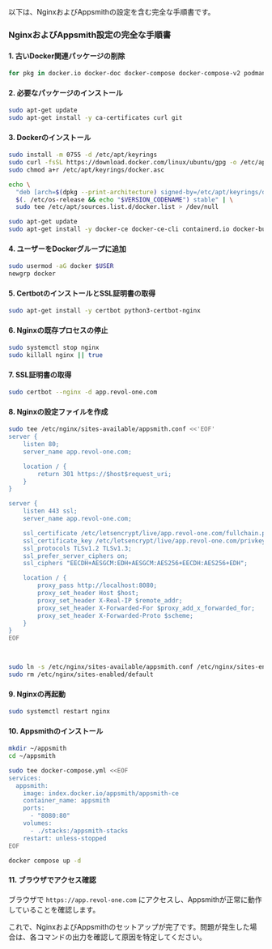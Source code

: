 以下は、NginxおよびAppsmithの設定を含む完全な手順書です。

### NginxおよびAppsmith設定の完全な手順書

#### 1. 古いDocker関連パッケージの削除
```bash
for pkg in docker.io docker-doc docker-compose docker-compose-v2 podman-docker containerd runc; do sudo apt-get remove -y $pkg || true; done
```

#### 2. 必要なパッケージのインストール
```bash
sudo apt-get update
sudo apt-get install -y ca-certificates curl git
```

#### 3. Dockerのインストール
```bash
sudo install -m 0755 -d /etc/apt/keyrings
sudo curl -fsSL https://download.docker.com/linux/ubuntu/gpg -o /etc/apt/keyrings/docker.asc
sudo chmod a+r /etc/apt/keyrings/docker.asc

echo \
  "deb [arch=$(dpkg --print-architecture) signed-by=/etc/apt/keyrings/docker.asc] https://download.docker.com/linux/ubuntu \
  $(. /etc/os-release && echo "$VERSION_CODENAME") stable" | \
  sudo tee /etc/apt/sources.list.d/docker.list > /dev/null

sudo apt-get update
sudo apt-get install -y docker-ce docker-ce-cli containerd.io docker-buildx-plugin docker-compose-plugin
```

#### 4. ユーザーをDockerグループに追加
```bash
sudo usermod -aG docker $USER
newgrp docker
```

#### 5. CertbotのインストールとSSL証明書の取得
```bash
sudo apt-get install -y certbot python3-certbot-nginx
```

#### 6. Nginxの既存プロセスの停止
```bash
sudo systemctl stop nginx
sudo killall nginx || true
```

#### 7. SSL証明書の取得
```bash
sudo certbot --nginx -d app.revol-one.com
```

#### 8. Nginxの設定ファイルを作成
```bash
sudo tee /etc/nginx/sites-available/appsmith.conf <<'EOF'
server {
    listen 80;
    server_name app.revol-one.com;

    location / {
        return 301 https://$host$request_uri;
    }
}

server {
    listen 443 ssl;
    server_name app.revol-one.com;

    ssl_certificate /etc/letsencrypt/live/app.revol-one.com/fullchain.pem;
    ssl_certificate_key /etc/letsencrypt/live/app.revol-one.com/privkey.pem;
    ssl_protocols TLSv1.2 TLSv1.3;
    ssl_prefer_server_ciphers on;
    ssl_ciphers "EECDH+AESGCM:EDH+AESGCM:AES256+EECDH:AES256+EDH";

    location / {
        proxy_pass http://localhost:8080;
        proxy_set_header Host $host;
        proxy_set_header X-Real-IP $remote_addr;
        proxy_set_header X-Forwarded-For $proxy_add_x_forwarded_for;
        proxy_set_header X-Forwarded-Proto $scheme;
    }
}
EOF



sudo ln -s /etc/nginx/sites-available/appsmith.conf /etc/nginx/sites-enabled/
sudo rm /etc/nginx/sites-enabled/default
```


#### 9. Nginxの再起動
```bash
sudo systemctl restart nginx
```

#### 10. Appsmithのインストール
```bash
mkdir ~/appsmith
cd ~/appsmith

sudo tee docker-compose.yml <<EOF
services:
  appsmith:
    image: index.docker.io/appsmith/appsmith-ce
    container_name: appsmith
    ports:
      - "8080:80"
    volumes:
      - ./stacks:/appsmith-stacks
    restart: unless-stopped
EOF

docker compose up -d
```

#### 11. ブラウザでアクセス確認
ブラウザで `https://app.revol-one.com` にアクセスし、Appsmithが正常に動作していることを確認します。

これで、NginxおよびAppsmithのセットアップが完了です。問題が発生した場合は、各コマンドの出力を確認して原因を特定してください。
